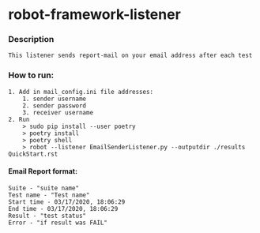 # robot-framework-listener

### Description
	This listener sends report-mail on your email address after each test

### How to run:
	1. Add in mail_config.ini file addresses:
		1. sender username
		2. sender password
		3. receiver username
	2. Run
		> sudo pip install --user poetry
		> poetry install
		> poetry shell
		> robot --listener EmailSenderListener.py --outputdir ./results QuickStart.rst


#### Email Report format:
	Suite - "suite name" 
	Test name - "Test name" 
	Start time - 03/17/2020, 18:06:29
	End time - 03/17/2020, 18:06:29 
	Result - "test status"
	Error - "if result was FAIL" 

